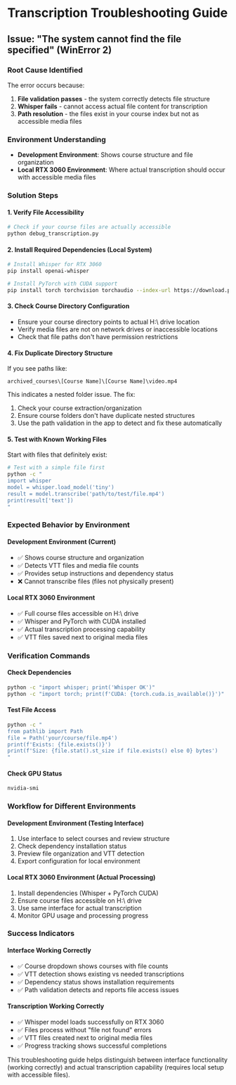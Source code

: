 # Transcription Troubleshooting Guide

## Issue: "The system cannot find the file specified" (WinError 2)

### Root Cause Identified
The error occurs because:
1. **File validation passes** - the system correctly detects file structure
2. **Whisper fails** - cannot access actual file content for transcription
3. **Path resolution** - the files exist in your course index but not as accessible media files

### Environment Understanding
- **Development Environment**: Shows course structure and file organization
- **Local RTX 3060 Environment**: Where actual transcription should occur with accessible media files

### Solution Steps

#### 1. Verify File Accessibility
```bash
# Check if your course files are actually accessible
python debug_transcription.py
```

#### 2. Install Required Dependencies (Local System)
```bash
# Install Whisper for RTX 3060
pip install openai-whisper

# Install PyTorch with CUDA support
pip install torch torchvision torchaudio --index-url https://download.pytorch.org/whl/cu118
```

#### 3. Check Course Directory Configuration
- Ensure your course directory points to actual H:\ drive location
- Verify media files are not on network drives or inaccessible locations
- Check that file paths don't have permission restrictions

#### 4. Fix Duplicate Directory Structure
If you see paths like:
```
archived_courses\[Course Name]\[Course Name]\video.mp4
```

This indicates a nested folder issue. The fix:
1. Check your course extraction/organization
2. Ensure course folders don't have duplicate nested structures
3. Use the path validation in the app to detect and fix these automatically

#### 5. Test with Known Working Files
Start with files that definitely exist:
```bash
# Test with a simple file first
python -c "
import whisper
model = whisper.load_model('tiny')
result = model.transcribe('path/to/test/file.mp4')
print(result['text'])
"
```

### Expected Behavior by Environment

#### Development Environment (Current)
- ✅ Shows course structure and organization
- ✅ Detects VTT files and media file counts  
- ✅ Provides setup instructions and dependency status
- ❌ Cannot transcribe files (files not physically present)

#### Local RTX 3060 Environment  
- ✅ Full course files accessible on H:\ drive
- ✅ Whisper and PyTorch with CUDA installed
- ✅ Actual transcription processing capability
- ✅ VTT files saved next to original media files

### Verification Commands

#### Check Dependencies
```bash
python -c "import whisper; print('Whisper OK')"
python -c "import torch; print(f'CUDA: {torch.cuda.is_available()}')"
```

#### Test File Access
```bash
python -c "
from pathlib import Path
file = Path('your/course/file.mp4')
print(f'Exists: {file.exists()}')
print(f'Size: {file.stat().st_size if file.exists() else 0} bytes')
"
```

#### Check GPU Status
```bash
nvidia-smi
```

### Workflow for Different Environments

#### Development Environment (Testing Interface)
1. Use interface to select courses and review structure
2. Check dependency installation status
3. Preview file organization and VTT detection
4. Export configuration for local environment

#### Local RTX 3060 Environment (Actual Processing)
1. Install dependencies (Whisper + PyTorch CUDA)
2. Ensure course files accessible on H:\ drive
3. Use same interface for actual transcription
4. Monitor GPU usage and processing progress

### Success Indicators

#### Interface Working Correctly
- ✅ Course dropdown shows courses with file counts
- ✅ VTT detection shows existing vs needed transcriptions
- ✅ Dependency status shows installation requirements
- ✅ Path validation detects and reports file access issues

#### Transcription Working Correctly  
- ✅ Whisper model loads successfully on RTX 3060
- ✅ Files process without "file not found" errors
- ✅ VTT files created next to original media files
- ✅ Progress tracking shows successful completions

This troubleshooting guide helps distinguish between interface functionality (working correctly) and actual transcription capability (requires local setup with accessible files).